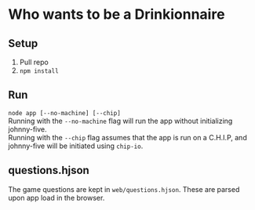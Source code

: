 # Who wants to be a Drinkionnaire
## Setup
1. Pull repo  
2. `npm install`

## Run
`node app [--no-machine] [--chip]`  
Running with the `--no-machine` flag will run the app without initializing johnny-five.  
Running with the `--chip` flag assumes that the app is run on a C.H.I.P, and johnny-five will be initiated using `chip-io`.

## questions.hjson
The game questions are kept in `web/questions.hjson`. These are parsed upon app load in the browser.
